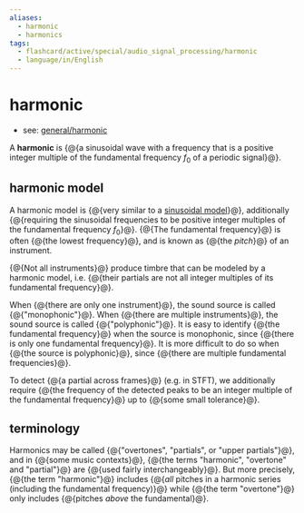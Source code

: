 ```yaml
---
aliases:
  - harmonic
  - harmonics
tags:
  - flashcard/active/special/audio_signal_processing/harmonic
  - language/in/English
---
```


# harmonic

- see: [general/harmonic](../../general/harmonic.md)

A __harmonic__ is {@{a sinusoidal wave with a frequency that is a positive integer multiple of the fundamental frequency $f_0$ of a periodic signal}@}.

## harmonic model

A harmonic model is {@{very similar to a [sinusoidal model](sinusoidal%20model.md)}@}, additionally {@{requiring the sinusoidal frequencies to be positive integer multiples of the fundamental frequency $f_0$}@}. {@{The fundamental frequency}@} is often {@{the lowest frequency}@}, and is known as {@{the _pitch_}@} of an instrument.

{@{Not all instruments}@} produce timbre that can be modeled by a harmonic model, i.e. {@{their partials are not all integer multiples of its fundamental frequency}@}.

When {@{there are only one instrument}@}, the sound source is called {@{"monophonic"}@}. When {@{there are multiple instruments}@}, the sound source is called {@{"polyphonic"}@}. It is easy to identify {@{the fundamental frequency}@} when the source is monophonic, since {@{there is only one fundamental frequency}@}. It is more difficult to do so when {@{the source is polyphonic}@}, since {@{there are multiple fundamental frequencies}@}.

To detect {@{a partial across frames}@} \(e.g. in STFT\), we additionally require {@{the frequency of the detected peaks to be an integer multiple of the fundamental frequency}@} up to {@{some small tolerance}@}.

## terminology

Harmonics may be called {@{"overtones", "partials", or "upper partials"}@}, and in {@{some music contexts}@}, {@{the terms "harmonic", "overtone" and "partial"}@} are {@{used fairly interchangeably}@}. But more precisely, {@{the term "harmonic"}@} includes {@{_all_ pitches in a harmonic series \(including the fundamental frequency\)}@} while {@{the term "overtone"}@} only includes {@{pitches _above_ the fundamental}@}.
